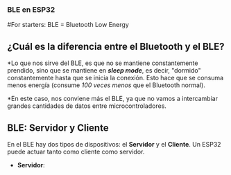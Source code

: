### BLE en ESP32

#For starters: BLE = Bluetooth Low Energy

## ¿Cuál es la diferencia entre el Bluetooth y el BLE?

*Lo que nos sirve del BLE, es que no se mantiene constantemente prendido, sino que se mantiene en **_sleep mode_**, es decir, "dormido" constantemente hasta que se inicia la conexión. Esto hace que se consuma menos energía (consume _100 veces menos_ que el Bluetooth normal).

*En este caso, nos conviene más el BLE, ya que no vamos a intercambiar grandes cantidades de datos entre microcontroladores.


## BLE: Servidor y Cliente

En el BLE hay dos tipos de dispositivos: el **Servidor** y el **Cliente**. Un ESP32 puede actuar tanto como cliente como servidor.

* **Servidor**:

